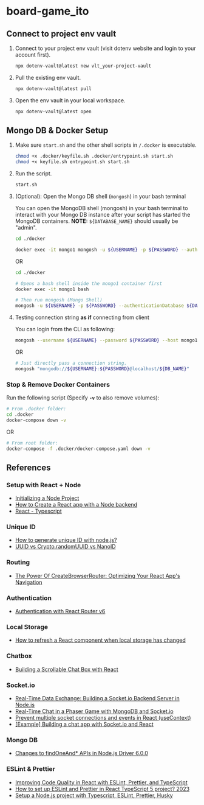 # board-game_ito

## Connect to project env vault

1. Connect to your project env vault (visit dotenv website and login to your account first).

   ```bash
   npx dotenv-vault@latest new vlt_your-project-vault
   ```

2. Pull the existing env vault.

   ```bash
   npx dotenv-vault@latest pull
   ```

3. Open the env vault in your local workspace.

   ```bash
   npx dotenv-vault@latest open
   ```

## Mongo DB & Docker Setup

1. Make sure `start.sh` and the other shell scripts in `/.docker` is executable.

   ```bash
   chmod +x .docker/keyfile.sh .docker/entrypoint.sh start.sh
   chmod +x keyfile.sh entrypoint.sh start.sh
   ```

2. Run the script.

   ```bash
   start.sh
   ```

3. (Optional): Open the Mongo DB shell (`mongosh`) in your bash terminal

   You can open the MongoDB shell (mongosh) in your bash terminal to interact with your Mongo DB instance after your script has started the MongoDB containers.
   **NOTE:** `${DATABASE_NAME}` should usually be "admin".

   ```bash
   cd ./docker

   docker exec -it mongo1 mongosh -u ${USERNAME} -p ${PASSWORD} --authenticationDatabase ${DATABASE_NAME}
   ```

   OR

   ```bash
   cd ./docker

   # Opens a bash shell inside the mongo1 container first
   docker exec -it mongo1 bash

   # Then run mongosh (Mongo Shell)
   mongosh -u ${USERNAME} -p ${PASSWORD} --authenticationDatabase ${DATABASE_NAME}
   ```

4. Testing connection string **as if** connecting from client

   You can login from the CLI as following:

   ```bash
   mongosh --username ${USERNAME} --password ${PASSWORD} --host mongo1
   ```

   OR

   ```bash
   # Just directly pass a connection string.
   mongosh "mongodb://${USERNAME}:${PASSWORD}@localhost/${DB_NAME}"
   ```

### Stop & Remove Docker Containers

Run the following script (Specify **`-v`** to also remove volumes):

```bash
# From .docker folder:
cd .docker
docker-compose down -v
```

OR

```bash
# From root folder:
docker-compose -f .docker/docker-compose.yaml down -v
```

## References

### Setup with React + Node

- [Initializing a Node Project](https://thinkster.io/tutorials/node-json-api/initializing-a-starter-node-project)
- [How to Create a React app with a Node backend](https://www.freecodecamp.org/news/how-to-create-a-react-app-with-a-node-backend-the-complete-guide/)
- [React - Typescript](https://react.dev/learn/typescript)

### Unique ID

- [How to generate unique ID with node.js?](https://www.geeksforgeeks.org/how-to-generate-unique-id-with-node-js/)
- [UUID vs Crypto.randomUUID vs NanoID](https://medium.com/@matynelawani/uuid-vs-crypto-randomuuid-vs-nanoid-313e18144d8c)

### Routing

- [The Power Of CreateBrowserRouter: Optimizing Your React App's Navigation](https://www.dhiwise.com/post/the-power-of-createbrowserrouter-optimizing-your-react-app)

### Authentication

- [Authentication with React Router v6](https://blog.logrocket.com/authentication-react-router-v6/)

### Local Storage

- [How to refresh a React component when local storage has changed](https://michalkotowski.pl/writings/how-to-refresh-a-react-component-when-local-storage-has-changed)

### Chatbox

- [Building a Scrollable Chat Box with React](https://blog.bitsrc.io/building-a-scrollable-chat-box-with-react-b3848a4459fc)

### Socket.io

- [Real-Time Data Exchange: Building a Socket.io Backend Server in Node.js](https://medium.com/@ritikkhndelwal/real-time-data-exchange-building-a-socket-io-backend-server-in-node-js-aff454f13683)
- [Real-Time Chat in a Phaser Game with MongoDB and Socket.io](https://www.mongodb.com/developer/products/mongodb/real-time-chat-phaser-game-mongodb-socketio/)
- [Prevent multiple socket connections and events in React (useContext)](https://dev.to/bravemaster619/how-to-prevent-multiple-socket-connections-and-events-in-react-531d)
- [[Example] Building a chat app with Socket.io and React](https://dev.to/novu/building-a-chat-app-with-socketio-and-react-2edj)

### Mongo DB

- [Changes to findOneAnd\* APIs in Node.js Driver 6.0.0](https://alexbevi.com/blog/2023/08/03/behavioral-changes-to-the-findoneand-star-family-of-apis-in-node-dot-js-driver-6-dot-0-0/)

### ESLint & Prettier

- [Improving Code Quality in React with ESLint, Prettier, and TypeScript](https://medium.com/globant/improving-code-quality-in-react-with-eslint-prettier-and-typescript-86635033d803)
- [How to set up ESLint and Prettier in React TypeScript 5 project? 2023](https://dev.to/quizzes4u/how-to-set-up-eslint-and-prettier-in-react-typescript-5-project-2023-hd6)
- [Setup a Node.js project with Typescript, ESLint, Prettier, Husky](https://gist.github.com/silver-xu/1dcceaa14c4f0253d9637d4811948437)
